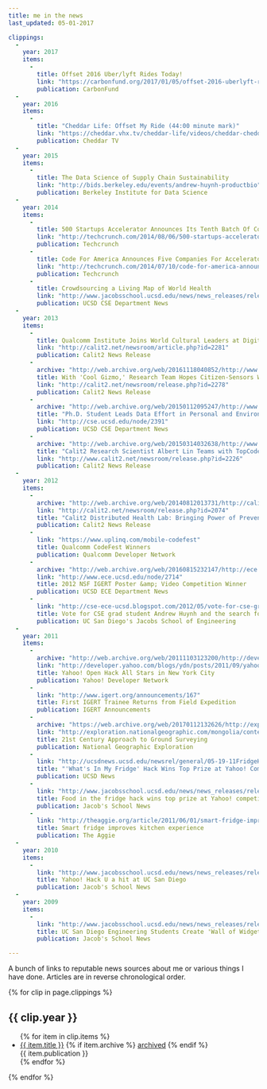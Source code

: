```yaml
---
title: me in the news
last_updated: 05-01-2017

clippings:
  -
    year: 2017
    items:
      -
        title: Offset 2016 Uber/lyft Rides Today!
        link: "https://carbonfund.org/2017/01/05/offset-2016-uberlyft-rides-today/"
        publication: CarbonFund
  -
    year: 2016
    items:
      -
        title: "Cheddar Life: Offset My Ride (44:00 minute mark)"
        link: "https://cheddar.vhx.tv/cheddar-life/videos/cheddar-cheddar-life-s10-e122916-full-mezz-hd-en-us"
        publication: Cheddar TV
  -
    year: 2015
    items:
      -
        title: The Data Science of Supply Chain Sustainability
        link: "http://bids.berkeley.edu/events/andrew-huynh-productbio"
        publication: Berkeley Institute for Data Science
  -
    year: 2014
    items:
      -
        title: 500 Startups Accelerator Announces Its Tenth Batch Of Companies
        link: "http://techcrunch.com/2014/08/06/500-startups-accelerator-announces-its-tenth-batch-of-companies/"
        publication: Techcrunch
      -
        title: Code For America Announces Five Companies For Accelerator Program
        link: "http://techcrunch.com/2014/07/10/code-for-america-announces-five-companies-for-accelerator-program/"
        publication: Techcrunch
      -
        title: Crowdsourcing a Living Map of World Health
        link: "http://www.jacobsschool.ucsd.edu/news/news_releases/release.sfe?id=1470"
        publication: UCSD CSE Department News
  -
    year: 2013
    items:
      -
        title: Qualcomm Institute Joins World Cultural Leaders at Digital Heritage International Congress
        link: "http://calit2.net/newsroom/article.php?id=2281"
        publication: Calit2 News Release
      -
        archive: "http://web.archive.org/web/20161118040852/http://www.calit2.net/newsroom/release.php?id=2278"
        title: With 'Cool Gizmo,' Research Team Hopes Citizen-Sensors Will Improve World Health
        link: "http://calit2.net/newsroom/release.php?id=2278"
        publication: Calit2 News Release
      -
        archive: "http://web.archive.org/web/20150112095247/http://www.cse.ucsd.edu/node/2391"
        title: "Ph.D. Student Leads Data Effort in Personal and Environmental Health Monitoring Initiative"
        link: "http://cse.ucsd.edu/node/2391"
        publication: UCSD CSE Department News
      -
        archive: "http://web.archive.org/web/20150314032638/http://www.calit2.net/newsroom/release.php?id=2226"
        title: "Calit2 Research Scientist Albert Lin Teams with TopCoder, NASA"
        link: "http://www.calit2.net/newsroom/release.php?id=2226"
        publication: Calit2 News Release
  -
    year: 2012
    items:
      -
        archive: "http://web.archive.org/web/20140812013731/http://calit2.net/newsroom/release.php?id=2074"
        link: "http://calit2.net/newsroom/release.php?id=2074"
        title: "Calit2 Distributed Health Lab: Bringing Power of Prevention and Diagnosis to the People"
        publication: Calit2 News Release
      -
        link: "https://www.uplinq.com/mobile-codefest"
        title: Qualcomm CodeFest Winners
        publication: Qualcomm Developer Network
      -
        archive: "http://web.archive.org/web/20160815232147/http://ece.ucsd.edu/node/2714"
        link: "http://www.ece.ucsd.edu/node/2714"
        title: 2012 NSF IGERT Poster &amp; Video Competition Winner
        publication: UCSD ECE Department News
      -
        link: "http://cse-ece-ucsd.blogspot.com/2012/05/vote-for-cse-grad-student-andrew-huynh.html"
        title: Vote for CSE grad student Andrew Huynh and the search for Genghis Khan's Tomb
        publication: UC San Diego's Jacobs School of Engineering
  -
    year: 2011
    items:
      -
        archive: "http://web.archive.org/web/20111103123200/http://developer.yahoo.com/blogs/ydn/posts/2011/09/yahoo-open-hack-all-stars-in-new-york-city/"
        link: "http://developer.yahoo.com/blogs/ydn/posts/2011/09/yahoo-open-hack-all-stars-in-new-york-city/"
        title: Yahoo! Open Hack All Stars in New York City
        publication: Yahoo! Developer Network
      -
        link: "http://www.igert.org/announcements/167"
        title: First IGERT Trainee Returns from Field Expedition
        publication: IGERT Announcements
      -
        archive: "https://web.archive.org/web/20170112132626/http://exploration.nationalgeographic.com/mongolia/content/21st-century-approach-ground-surveying"
        link: "http://exploration.nationalgeographic.com/mongolia/content/21st-century-approach-ground-surveying"
        title: 21st Century Approach to Ground Surveying
        publication: National Geographic Exploration
      -
        link: "http://ucsdnews.ucsd.edu/newsrel/general/05-19-11FridgeHack.asp"
        title: "'What's In My Fridge' Hack Wins Top Prize at Yahoo! Competition"
        publication: UCSD News
      -
        link: "http://www.jacobsschool.ucsd.edu/news/news_releases/release.sfe?id=1070"
        title: Food in the fridge hack wins top prize at Yahoo! competition
        publication: Jacob's School News
      -
        link: "http://theaggie.org/article/2011/06/01/smart-fridge-improves-kitchen-experience"
        title: Smart fridge improves kitchen experience
        publication: The Aggie
  -
    year: 2010
    items:
      -
        link: "http://www.jacobsschool.ucsd.edu/news/news_releases/release.sfe?id=944"
        title: Yahoo! Hack U a hit at UC San Diego
        publication: Jacob's School News
  -
    year: 2009
    items:
      -
        link: "http://www.jacobsschool.ucsd.edu/news/news_releases/release.sfe?id=817"
        title: UC San Diego Engineering Students Create 'Wall of Widgets' for Mobile Internet
        publication: Jacob's School News

---
```


A bunch of links to reputable news sources about me or various things I have done.
Articles are in reverse chronological order.

{% for clip in page.clippings %}
<h2>{{ clip.year }}</h2>
<ul class='news_clippings'>
  {% for item in clip.items %}
  <li>
    <a href='{{ item.link }}'>{{ item.title }}</a>
    {% if item.archive %}
    <a class='archive' href='{{ item.archive }}'>archived</a>
    {% endif %}
    <div class='caption'>{{ item.publication }}</div>
  </li>
  {% endfor %}
</ul>
{% endfor %}
